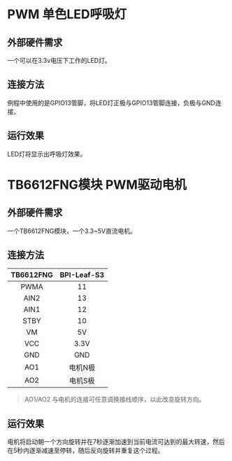 # PWM 单色LED呼吸灯

## 外部硬件需求

一个可以在3.3v电压下工作的LED灯。

## 连接方法

例程中使用的是GPIO13管脚，将LED灯正极与GPIO13管脚连接，负极与GND连接。

## 运行效果

LED灯将显示出呼吸灯效果。

# TB6612FNG模块 PWM驱动电机

## 外部硬件需求

一个TB6612FNG模块，一个3.3~5V直流电机。

## 连接方法

TB6612FNG | BPI-Leaf-S3    
:---:|:---:
PWMA | 11
AIN2 | 13
AIN1 | 12
STBY | 10
VM   | 5V
VCC  | 3.3V
GND  | GND
AO1  | 电机N极
AO2  | 电机S极

> AO1/AO2 与电机的连接可任意调换接线顺序，以此改变旋转方向。

## 运行效果

电机将启动朝一个方向旋转并在7秒逐渐加速到当前电流可达到的最大转速，然后在5秒内逐渐减速至停转，随后反向旋转并重复这个过程。
